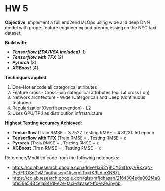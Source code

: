 # HW 5

**Objective**: Implement a full end2end MLOps using wide and deep DNN model with proper feature engineering and preprocessing on the NYC taxi dataset. 

**Build with**:
* _**Tensorflow (EDA/VSA included)**_ (1) 
* _**Tensorflow with TFX**_ (2) 
* _**Pytorch**_ (3) 
* _**XGBoost**_ (4) 

**Techniques applied**:
1. One-Hot encode all categorical attributes
2. Feature cross - Cross-join categorical attributes (ex: Lat cross Lon)
3. Network architecture - Wide (Categorical) and Deep (Continuous features)
4. Regularization(Overfit prevention) - L2
5. Uses GPU/TPU as distribution infrastructure 

**Highest Testing Accuracy Achieved**:
* **Tensorflow** (Train RMSE = 3.7527, Testing RMSE = 4.8123): 50 epoch
* **Tensorflow with TFX** (Train RMSE = , Testing RMSE = ):  
* **Pytorch** (Train RMSE = , Testing RMSE = ):  
* **XGBoost** (Train RMSE = , Testing RMSE = ):  

Reference/Modified code from the following notebooks: 
* https://colab.research.google.com/drive/1xS2YjhCYGnOrsyVRKxqN-PvdFROSnDvM?authuser=1#scrollTo=fK9LdIbXN87L
* https://colab.research.google.com/gist/rafiqhasan/2164304ede002f4a8bfe56e5434e1a34/dl-e2e-taxi-dataset-tfx-e2e.ipynb
